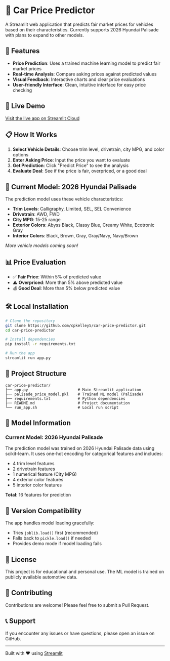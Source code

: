 # 🚗 Car Price Predictor

A Streamlit web application that predicts fair market prices for vehicles based on their characteristics. Currently supports 2026 Hyundai Palisade with plans to expand to other models.

## 🎯 Features

- **Price Prediction**: Uses a trained machine learning model to predict fair market prices
- **Real-time Analysis**: Compare asking prices against predicted values
- **Visual Feedback**: Interactive charts and clear price evaluations
- **User-friendly Interface**: Clean, intuitive interface for easy price checking

## 🚀 Live Demo

[Visit the live app on Streamlit Cloud](https://car-price-predictor.streamlit.app)

## 📋 How It Works

1. **Select Vehicle Details**: Choose trim level, drivetrain, city MPG, and color options
2. **Enter Asking Price**: Input the price you want to evaluate
3. **Get Prediction**: Click "Predict Price" to see the analysis
4. **Evaluate Deal**: See if the price is fair, overpriced, or a good deal

## 🔧 Current Model: 2026 Hyundai Palisade

The prediction model uses these vehicle characteristics:

- **Trim Levels**: Calligraphy, Limited, SEL, SEL Convenience
- **Drivetrain**: AWD, FWD
- **City MPG**: 15-25 range
- **Exterior Colors**: Abyss Black, Classy Blue, Creamy White, Ecotronic Gray
- **Interior Colors**: Black, Brown, Gray, Gray/Navy, Navy/Brown

*More vehicle models coming soon!*

## 📊 Price Evaluation

- ✅ **Fair Price**: Within 5% of predicted value
- ⚠️ **Overpriced**: More than 5% above predicted value
- 💰 **Good Deal**: More than 5% below predicted value

## 🛠️ Local Installation

```bash
# Clone the repository
git clone https://github.com/cpkelley5/car-price-predictor.git
cd car-price-predictor

# Install dependencies
pip install -r requirements.txt

# Run the app
streamlit run app.py
```

## 📁 Project Structure

```
car-price-predictor/
├── app.py                      # Main Streamlit application
├── palisade_price_model.pkl    # Trained ML model (Palisade)
├── requirements.txt            # Python dependencies
├── README.md                   # Project documentation
└── run_app.sh                  # Local run script
```

## 🤖 Model Information

### Current Model: 2026 Hyundai Palisade

The prediction model was trained on 2026 Hyundai Palisade data using scikit-learn. It uses one-hot encoding for categorical features and includes:

- 4 trim level features
- 2 drivetrain features  
- 1 numerical feature (City MPG)
- 4 exterior color features
- 5 interior color features

**Total**: 16 features for prediction

## 🔄 Version Compatibility

The app handles model loading gracefully:
- Tries `joblib.load()` first (recommended)
- Falls back to `pickle.load()` if needed
- Provides demo mode if model loading fails

## 📝 License

This project is for educational and personal use. The ML model is trained on publicly available automotive data.

## 🤝 Contributing

Contributions are welcome! Please feel free to submit a Pull Request.

## 📞 Support

If you encounter any issues or have questions, please open an issue on GitHub.

---

Built with ❤️ using [Streamlit](https://streamlit.io/)